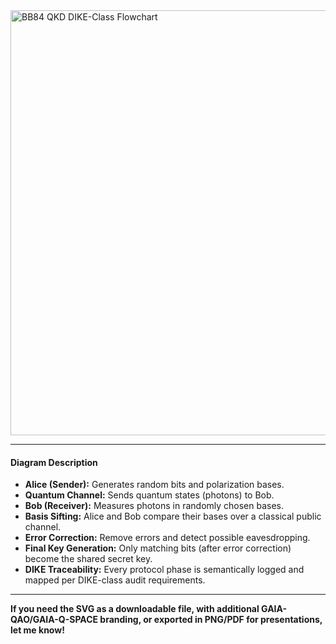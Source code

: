 <img src="https://github.com/Gaia-Q-Space/.github/raw/main/app/image/QKD/Dike/QAO-QKD-Protocol-VIS-001.svg" alt="BB84 QKD DIKE-Class Flowchart" width="680"/>

---

#### Diagram Description

- **Alice (Sender):** Generates random bits and polarization bases.
- **Quantum Channel:** Sends quantum states (photons) to Bob.
- **Bob (Receiver):** Measures photons in randomly chosen bases.
- **Basis Sifting:** Alice and Bob compare their bases over a classical public channel.
- **Error Correction:** Remove errors and detect possible eavesdropping.
- **Final Key Generation:** Only matching bits (after error correction) become the shared secret key.
- **DIKE Traceability:** Every protocol phase is semantically logged and mapped per DIKE-class audit requirements.

---

**If you need the SVG as a downloadable file, with additional GAIA-QAO/GAIA-Q-SPACE branding, or exported in PNG/PDF for presentations, let me know!**

